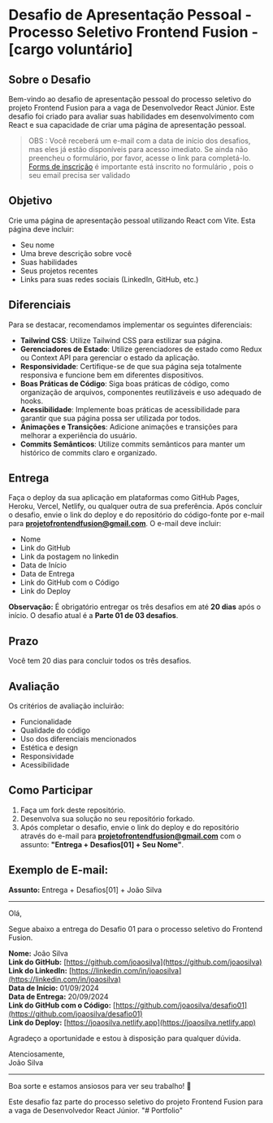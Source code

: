 # Desafio de Apresentação Pessoal - Processo Seletivo Frontend Fusion - [cargo voluntário]

## Sobre o Desafio

Bem-vindo ao desafio de apresentação pessoal do processo seletivo do projeto Frontend Fusion para a vaga de Desenvolvedor React Júnior. Este desafio foi criado para avaliar suas habilidades em desenvolvimento com React e sua capacidade de criar uma página de apresentação pessoal.

> OBS : Você receberá um e-mail com a data de início dos desafios, mas eles já estão disponíveis para acesso imediato. 
Se ainda não preencheu o formulário, por favor, acesse o link para completá-lo.
[Forms de inscrição](https://forms.gle/EJKDNKdmVZM3zQTr7)
é importante está inscrito no formulário , pois o seu email precisa ser validado

## Objetivo

Crie uma página de apresentação pessoal utilizando React com Vite. Esta página deve incluir:

- Seu nome
- Uma breve descrição sobre você
- Suas habilidades
- Seus projetos recentes
- Links para suas redes sociais (LinkedIn, GitHub, etc.)

## Diferenciais

Para se destacar, recomendamos implementar os seguintes diferenciais:

- **Tailwind CSS**: Utilize Tailwind CSS para estilizar sua página.
- **Gerenciadores de Estado**: Utilize gerenciadores de estado como Redux ou Context API para gerenciar o estado da aplicação.
- **Responsividade**: Certifique-se de que sua página seja totalmente responsiva e funcione bem em diferentes dispositivos.
- **Boas Práticas de Código**: Siga boas práticas de código, como organização de arquivos, componentes reutilizáveis e uso adequado de hooks.
- **Acessibilidade**: Implemente boas práticas de acessibilidade para garantir que sua página possa ser utilizada por todos.
- **Animações e Transições**: Adicione animações e transições para melhorar a experiência do usuário.
- **Commits Semânticos**: Utilize commits semânticos para manter um histórico de commits claro e organizado.

## Entrega

Faça o deploy da sua aplicação em plataformas como GitHub Pages, Heroku, Vercel, Netlify, ou qualquer outra de sua preferência. Após concluir o desafio, envie o link do deploy e do repositório do código-fonte por e-mail para **projetofrontendfusion@gmail.com**. O e-mail deve incluir:

- Nome
- Link do GitHub
- Link da postagem no linkedin
- Data de Início
- Data de Entrega
- Link do GitHub com o Código
- Link do Deploy

**Observação:** É obrigatório entregar os três desafios em até **20 dias** após o início. O desafio atual é a **Parte 01 de 03 desafios**.

## Prazo

Você tem 20 dias para concluir todos os três desafios.

## Avaliação

Os critérios de avaliação incluirão:

- Funcionalidade
- Qualidade do código
- Uso dos diferenciais mencionados
- Estética e design
- Responsividade
- Acessibilidade

## Como Participar

1. Faça um fork deste repositório.
2. Desenvolva sua solução no seu repositório forkado.
3. Após completar o desafio, envie o link do deploy e do repositório através do e-mail para **projetofrontendfusion@gmail.com** com o assunto: **"Entrega + Desafios[01] + Seu Nome"**.

## Exemplo de E-mail:

**Assunto:** Entrega + Desafios[01] + João Silva

---

Olá,

Segue abaixo a entrega do Desafio 01 para o processo seletivo do Frontend Fusion.

**Nome:** João Silva  
**Link do GitHub:** [https://github.com/joaosilva](https://github.com/joaosilva)  
**Link do LinkedIn:** [https://linkedin.com/in/joaosilva](https://linkedin.com/in/joaosilva)  
**Data de Início:** 01/09/2024  
**Data de Entrega:** 20/09/2024  
**Link do GitHub com o Código:** [https://github.com/joaosilva/desafio01](https://github.com/joaosilva/desafio01)  
**Link do Deploy:** [https://joaosilva.netlify.app](https://joaosilva.netlify.app)

Agradeço a oportunidade e estou à disposição para qualquer dúvida.

Atenciosamente,  
João Silva

---

Boa sorte e estamos ansiosos para ver seu trabalho! 🚀

Este desafio faz parte do processo seletivo do projeto Frontend Fusion para a vaga de Desenvolvedor React Júnior.
"# Portfolio" 

